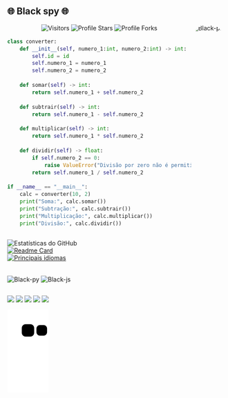 ## 🌐 Black spy 🌐  
<img align="right" alt="Black-pic" height="150" style="border-radius:50px;" src="https://cdn.discordapp.com/attachments/945064310734987264/991243063575978035/40326658_1827593590695608_4263099892794130432_n.png">
<p align="center"><img src="https://gpvc.arturio.dev/Zdx1000" alt="Visitors"></a>
<img src="https://img.shields.io/badge/dynamic/json?&label=Total%20Stars&color=bb2527&style=flat&style=for-the-badge&query=%24.stars&url=https://api.github-star-counter.workers.dev/user/Zdx1000" alt="Profile Stars"></a>
<img src="https://img.shields.io/badge/dynamic/json?&label=Total%20Forks&color=bb2527&style=flat&style=for-the-badge&query=%24.forks&url=https://api.github-star-counter.workers.dev/user/Zdx1000" alt="Profile Forks"></a>

```python
class converter:
    def __init__(self, numero_1:int, numero_2:int) -> int:
        self.id = id
        self.numero_1 = numero_1
        self.numero_2 = numero_2

    def somar(self) -> int:
        return self.numero_1 + self.numero_2
    
    def subtrair(self) -> int:
        return self.numero_1 - self.numero_2
    
    def multiplicar(self) -> int:
        return self.numero_1 * self.numero_2
    
    def dividir(self) -> float:
        if self.numero_2 == 0:
            raise ValueError("Divisão por zero não é permitida.")
        return self.numero_1 / self.numero_2
    
if __name__ == "__main__":
    calc = converter(10, 2)
    print("Soma:", calc.somar())
    print("Subtração:", calc.subtrair())
    print("Multiplicação:", calc.multiplicar())
    print("Divisão:", calc.dividir())
```
##

![Estatísticas do GitHub](https://github-readme-stats.vercel.app/api?username=Zdx1000&show_icons=true&theme=midnight-purple)  
[![Readme Card](https://github-readme-stats.vercel.app/api/pin/?username=Zdx1000&repo=SlowType&theme=midnight-purple)](https://github.com/anuraghazra/github-readme-stats)   
[![Principais idiomas](https://github-readme-stats.vercel.app/api/top-langs/?username=Zdx1000&layout=compact&theme=midnight-purple)](https://github.com/Zdx1000/github-readme-stats)  

</div>
<div style="display: inline_block"><br>
  <img align="center" alt="Black-py" height="30" width="40" src="https://cdn.jsdelivr.net/gh/devicons/devicon/icons/python/python-original.svg">
  <img align="center" alt="Black-js" height="30" width="40" src="https://cdn.jsdelivr.net/gh/devicons/devicon/icons/javascript/javascript-original.svg">
</div>
  
  ##
 
<div> 
  <a href="https://www.instagram.com/danmartins46/" target="_blank"><img src="https://img.shields.io/badge/-Instagram-%23E4405F?style=for-the-badge&logo=instagram&logoColor=white" target="_blank"></a>
 <a href="https://discord.gg/Au7Q7bpg" target="_blank"><img src="https://img.shields.io/badge/Discord-7289DA?style=for-the-badge&logo=discord&logoColor=white" target="_blank"></a> 
  <a href = "mailto:danillo_martins2013@hotmail.com"><img src="https://img.shields.io/badge/-Gmail-%23333?style=for-the-badge&logo=gmail&logoColor=white" target="_blank"></a>
    <a href = "https://github.com/Zdx1000"><img src="https://img.shields.io/badge/GitHub-100000?style=for-the-badge&logo=github&logoColor=white" target="_blank"></a>
        <a href = ""><img src="https://img.shields.io/badge/Windows-0078D6?style=for-the-badge&logo=windows&logoColor=white"_blank"></a>
 
<a href="https://dsc.gg/astraadev" target="_blank"><img src="https://github.com/Zdx1000/Zdx1000/blob/output/github-contribution-grid-snake.svg" alt="snake"></a>

 
</div>
